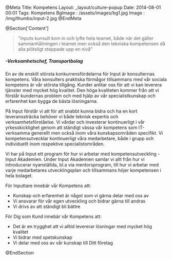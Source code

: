 @Meta
Title: Kompetens
Layout: _layout/culture-popup
Date: 2014-08-01 00:01
Tags: Kompetens
BgImage : /assets/images/bg1.jpg
Image : /img/thumbs/input-2.jpg
@EndMeta

@Section['Content']

>"Inputs kunsult kom in och lyfte hela teamet, både när det gäller sammanhållningen i teamet men också den tekniska kompetensen då alla plötsligt steppade upp en nivå"
##### -Verksamhetschef, Transportbolag
 
En av de enskilt största konkurrensfördelarna för Input är konsulternas kompetens. Våra konsulters praktiska förmågor tillsammans med vår sociala kompetens är vår största tillgång. Kunder anlitar oss för att vi kan leverera tjänster med mycket hög kvalitet. Den höga kvaliteten kommer från att vi förstår kundernas problem och med hjälp av vår specialistkunskap och erfarenhet kan bygga de bästa lösningarna.

På Input förstår vi att för att snabbt kunna bidra och ha en kort leveranssträcka behöver vi både teknisk expertis och verksamhetsförståelse. Vi vårdar och investerar kontinuerligt i vår yrkesskicklighet genom att ständigt vässa vår kompetens som IT-verksamma generellt men också inom våra kunskapsområden specifikt. Vi kompetensutvecklar kontinuerligt våra medarbetare, både i grupp och individuellt inom respektive specialistområden.

Vi har på Input ett program för hur vi arbetar med kompetensutveckling - Input Akademien.
Under Input Akademien samlar vi allt från hur vi introducerar nyanställda, bl.a via mentorsprogram, till hur vi arbetar med varje medarbetares utvecklingsplan och tillsammans höjer kompetensen i hela bolaget.

För Inputtare innebär vår Kompetens att:

- Kunskap och erfarenhet är något som vi gärna delar med oss av
- Vi ansvarar för vår egen utveckling och bidrar gärna till andras
- Vi drivs av att ständigt bli bättre

För Dig som Kund innebär vår Kompetens att:

- Det är en trygghet att vi alltid levererar lösningar med mycket hög kvalitet
- Vi bidrar med spetskunskap 
- Vi delar med oss av vår kunskap till Ditt företag

@EndSection
